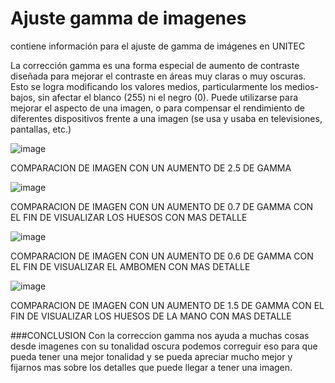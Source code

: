 # Ajuste gamma de imagenes
contiene información para el ajuste de gamma de imágenes en UNITEC

La corrección gamma es una forma especial de aumento de contraste diseñada para mejorar el contraste en áreas muy claras o muy oscuras. 
Esto se logra modificando los valores medios, particularmente los medios-bajos, sin afectar el blanco (255) ni el negro (0). 
Puede utilizarse para mejorar el aspecto de una imagen, o para compensar el rendimiento de diferentes dispositivos frente a una imagen (se usa y usaba en televisiones, pantallas, etc.)



![image](https://user-images.githubusercontent.com/113747111/192911268-37cdec71-1e4c-4334-877e-b8c7aa743881.png) 

COMPARACION DE IMAGEN CON UN AUMENTO DE 2.5 DE GAMMA


![image](https://user-images.githubusercontent.com/113747111/192911732-07f49b3b-8efa-4cb2-a225-76c84cf5b711.png)

COMPARACION DE IMAGEN CON UN AUMENTO DE 0.7 DE GAMMA CON EL FIN DE VISUALIZAR LOS HUESOS CON MAS DETALLE


![image](https://user-images.githubusercontent.com/113747111/192911994-3456b290-3806-4cef-818f-2de360d9e704.png)

COMPARACION DE IMAGEN CON UN AUMENTO DE 0.6 DE GAMMA CON EL FIN DE VISUALIZAR EL AMBOMEN CON MAS DETALLE



![image](https://user-images.githubusercontent.com/113747111/192912140-c1e45cee-992d-4e1a-ad3d-63a85669b7b6.png)

COMPARACION DE IMAGEN CON UN AUMENTO DE 1.5 DE GAMMA CON EL FIN DE VISUALIZAR LOS HUESOS DE LA MANO CON MAS DETALLE



###CONCLUSION 
Con la correccion gamma nos ayuda a muchas cosas desde imagenes con su tonalidad oscura podemos correguir eso para que pueda tener una mejor tonalidad y se pueda apreciar mucho mejor y fijarnos mas sobre los detalles que puede llegar a tener una imagen.


